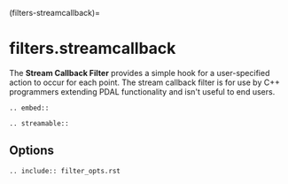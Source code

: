 (filters-streamcallback)=

# filters.streamcallback

The **Stream Callback Filter** provides a simple hook for a
user-specified action
to occur for each point.  The stream callback filter is for use by C++
programmers extending PDAL functionality and isn't useful to end users.

```{eval-rst}
.. embed::
```

```{eval-rst}
.. streamable::
```

## Options

```{eval-rst}
.. include:: filter_opts.rst
```
